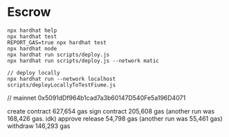 # Escrow

```shell
npx hardhat help
npx hardhat test
REPORT_GAS=true npx hardhat test
npx hardhat node
npx hardhat run scripts/deploy.js
npx hardhat run scripts/deploy.js --network matic

// deploy locally
npx hardhat run --network localhost scripts/deployLocallyToTestFiume.js
```


// mainnet 0x5091dDf964b1cad7a3b60147D540Fe5a196D4071



create contract 627,654 gas
sign contract 205,608 gas (another run was 168,426 gas. idk)
approve release 54,798 gas (another run was 55,461 gas)
withdraw 146,293 gas